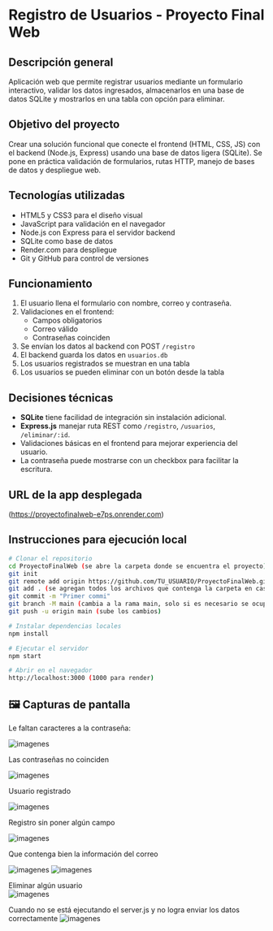 
# Registro de Usuarios - Proyecto Final Web

##  Descripción general
Aplicación web que permite registrar usuarios mediante un formulario interactivo, validar los datos ingresados, almacenarlos en una base de datos SQLite y mostrarlos en una tabla con opción para eliminar.

##  Objetivo del proyecto
Crear una solución funcional que conecte el frontend (HTML, CSS, JS) con el backend (Node.js, Express) usando una base de datos ligera (SQLite). Se pone en práctica validación de formularios, rutas HTTP, manejo de bases de datos y despliegue web.

## Tecnologías utilizadas
- HTML5 y CSS3 para el diseño visual
- JavaScript para validación en el navegador
- Node.js con Express para el servidor backend
- SQLite como base de datos
- Render.com para despliegue
- Git y GitHub para control de versiones

## Funcionamiento
1. El usuario llena el formulario con nombre, correo y contraseña.
2. Validaciones en el frontend:
   - Campos obligatorios
   - Correo válido
   - Contraseñas coinciden
3. Se envían los datos al backend con POST `/registro`
4. El backend guarda los datos en `usuarios.db`
5. Los usuarios registrados se muestran en una tabla
6. Los usuarios se pueden eliminar con un botón desde la tabla

## Decisiones técnicas
- **SQLite** tiene facilidad de integración sin instalación adicional.
- **Express.js** manejar ruta REST como `/registro`, `/usuarios`, `/eliminar/:id`.
- Validaciones básicas en el frontend para mejorar experiencia del usuario.
- La contraseña puede mostrarse con un checkbox para facilitar la escritura.

## URL de la app desplegada
(https://proyectofinalweb-e7ps.onrender.com)

## Instrucciones para ejecución local

```bash
# Clonar el repositorio
cd ProyectoFinalWeb (se abre la carpeta donde se encuentra el proyecto)
git init
git remote add origin https://github.com/TU_USUARIO/ProyectoFinalWeb.git
git add . (se agregan todos los archivos que contenga la carpeta en caso de solo querer uno, se especifica el nombre del documento)
git commit -m "Primer commi"
git branch -M main (cambia a la rama main, solo si es necesario se ocupa este paso)
git push -u origin main (sube los cambios)

# Instalar dependencias locales
npm install

# Ejecutar el servidor
npm start

# Abrir en el navegador
http://localhost:3000 (1000 para render)
```
## 🖼️ Capturas de pantalla
Le faltan caracteres a la contraseña:

 ![imagenes](imagenes/caracteres.png)
 
Las contraseñas no coinciden

 ![imagenes](imagenes/coinciden.png)
 
Usuario registrado 

 ![imagenes](imagenes/resgistrado.png)
 
Registro sin poner algún campo

 ![imagenes](imagenes/fcampo.png)
 
Que contenga bien la información del correo

 ![imagenes](imagenes/corre1.png) 
 ![imagenes](imagenes/correo2.png)
 
Eliminar algún usuario  
 ![imagenes](imagenes/Eliminar.png)
 
Cuando no se está ejecutando el server.js y no logra enviar los datos correctamente
 ![imagenes](imagenes/error.png) 


